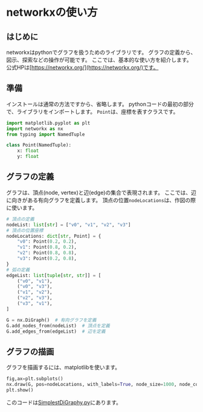 # networkxの使い方
## はじめに

networkxはpythonでグラフを扱うためのライブラリです。
グラフの定義から、図示、探索などの操作が可能です。
ここでは、基本的な使い方を紹介します。
公式HPは[https://networkx.org/](https://networkx.org/)です。

## 準備
インストールは通常の方法ですから、省略します。
pythonコードの最初の部分で、ライブラリをインポートします。
`Point`は、座標を表すクラスです。
```python
import matplotlib.pyplot as plt
import networkx as nx
from typing import NamedTuple

class Point(NamedTuple):
    x: float
    y: float
```

## グラフの定義
グラフは、頂点(node, vertex)と辺(edge)の集合で表現されます。
ここでは、辺に向きがある有向グラフを定義します。
頂点の位置`nodeLocations`は、作図の際に使います。
```python
# 頂点の定義
nodeList: list[str] = ["v0", "v1", "v2", "v3"]
# 頂点の位置座標
nodeLocations: dict[str, Point] = {
    "v0": Point(0.2, 0.2),
    "v1": Point(0.8, 0.2),
    "v2": Point(0.8, 0.8),
    "v3": Point(0.2, 0.8),
}
# 弧の定義
edgeList: list[tuple[str, str]] = [
    ("v0", "v1"),
    ("v0", "v3"),
    ("v1", "v2"),
    ("v2", "v3"),
    ("v3", "v1"),
]

G = nx.DiGraph()  # 有向グラフを定義
G.add_nodes_from(nodeList)  # 頂点を定義
G.add_edges_from(edgeList)  # 辺を定義
```

## グラフの描画
グラフを描画するには、matplotlibを使います。
```python
fig,ax=plt.subplots()
nx.draw(G, pos=nodeLocations, with_labels=True, node_size=1000, node_color="c", ax=ax)
plt.show()
```
このコードは[SimplestDiGraphy.py](./DiGraphSample.py)にあります。